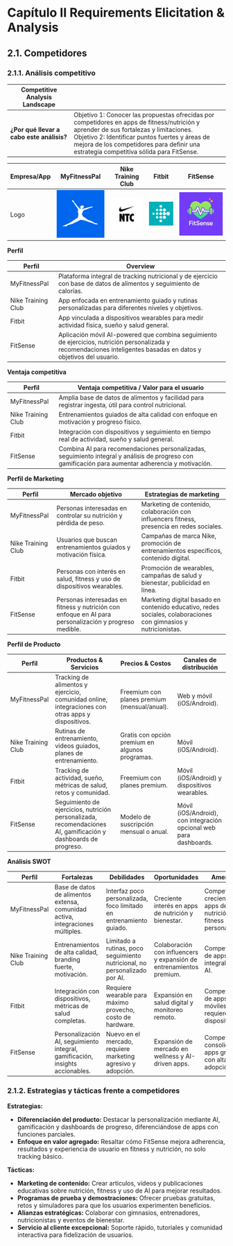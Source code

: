 # Capítulo II Requirements Elicitation & Analysis

## 2.1. Competidores

### 2.1.1. Análisis competitivo

| **Competitive Analysis Landscape** |  |
|----------------------------------|--|
| **¿Por qué llevar a cabo este análisis?** | Objetivo 1: Conocer las propuestas ofrecidas por competidores en apps de fitness/nutrición y aprender de sus fortalezas y limitaciones.<br>Objetivo 2: Identificar puntos fuertes y áreas de mejora de los competidores para definir una estrategia competitiva sólida para FitSense. |

| Empresa/App | MyFitnessPal | Nike Training Club | Fitbit | FitSense |
|-------------|--------------|-----------------|--------|----------|
| Logo | ![Logo MyFitnessPal](../img/my-fitness-app.jpg) | ![Logo Nike Training Club](../img/nike.png) | ![Logo Fitbit](../img/fitbit.png) | ![Logo FitSense](../img/fitsense.png) |

**Perfil**

| Perfil | Overview |
|--------|---------|
| MyFitnessPal | Plataforma integral de tracking nutricional y de ejercicio con base de datos de alimentos y seguimiento de calorías. |
| Nike Training Club | App enfocada en entrenamiento guiado y rutinas personalizadas para diferentes niveles y objetivos. |
| Fitbit | App vinculada a dispositivos wearables para medir actividad física, sueño y salud general. |
| FitSense | Aplicación móvil AI-powered que combina seguimiento de ejercicios, nutrición personalizada y recomendaciones inteligentes basadas en datos y objetivos del usuario. |

**Ventaja competitiva**

| Perfil | Ventaja competitiva / Valor para el usuario |
|--------|--------------------------------------------|
| MyFitnessPal | Amplia base de datos de alimentos y facilidad para registrar ingesta, útil para control nutricional. |
| Nike Training Club | Entrenamientos guiados de alta calidad con enfoque en motivación y progreso físico. |
| Fitbit | Integración con dispositivos y seguimiento en tiempo real de actividad, sueño y salud general. |
| FitSense | Combina AI para recomendaciones personalizadas, seguimiento integral y análisis de progreso con gamificación para aumentar adherencia y motivación. |

**Perfil de Marketing**

| Perfil | Mercado objetivo | Estrategias de marketing |
|--------|----------------|------------------------|
| MyFitnessPal | Personas interesadas en controlar su nutrición y pérdida de peso. | Marketing de contenido, colaboración con influencers fitness, presencia en redes sociales. |
| Nike Training Club | Usuarios que buscan entrenamientos guiados y motivación física. | Campañas de marca Nike, promoción de entrenamientos específicos, contenido digital. |
| Fitbit | Personas con interés en salud, fitness y uso de dispositivos wearables. | Promoción de wearables, campañas de salud y bienestar, publicidad en línea. |
| FitSense | Personas interesadas en fitness y nutrición con enfoque en AI para personalización y progreso medible. | Marketing digital basado en contenido educativo, redes sociales, colaboraciones con gimnasios y nutricionistas. |

**Perfil de Producto**

| Perfil | Productos & Servicios | Precios & Costos | Canales de distribución |
|--------|--------------------|----------------|----------------------|
| MyFitnessPal | Tracking de alimentos y ejercicio, comunidad online, integraciones con otras apps y dispositivos. | Freemium con planes premium (mensual/anual). | Web y móvil (iOS/Android). |
| Nike Training Club | Rutinas de entrenamiento, videos guiados, planes de entrenamiento. | Gratis con opción premium en algunos programas. | Móvil (iOS/Android). |
| Fitbit | Tracking de actividad, sueño, métricas de salud, retos y comunidad. | Freemium con planes premium. | Móvil (iOS/Android) y dispositivos wearables. |
| FitSense | Seguimiento de ejercicios, nutrición personalizada, recomendaciones AI, gamificación y dashboards de progreso. | Modelo de suscripción mensual o anual. | Móvil (iOS/Android), con integración opcional web para dashboards. |

**Análisis SWOT**

| Perfil | Fortalezas | Debilidades | Oportunidades | Amenazas |
|--------|------------|-------------|---------------|----------|
| MyFitnessPal | Base de datos de alimentos extensa, comunidad activa, integraciones múltiples. | Interfaz poco personalizada, foco limitado en entrenamiento guiado. | Creciente interés en apps de nutrición y bienestar. | Competencia creciente de apps de nutrición y fitness personalizadas. |
| Nike Training Club | Entrenamientos de alta calidad, branding fuerte, motivación. | Limitado a rutinas, poco seguimiento nutricional, no personalizado por AI. | Colaboración con influencers y expansión de entrenamientos premium. | Competencia de apps integrales con AI. |
| Fitbit | Integración con dispositivos, métricas de salud completas. | Requiere wearable para máximo provecho, costo de hardware. | Expansión en salud digital y monitoreo remoto. | Competencia de apps móviles que no requieren dispositivos. |
| FitSense | Personalización AI, seguimiento integral, gamificación, insights accionables. | Nuevo en el mercado, requiere marketing agresivo y adopción. | Expansión de mercado en wellness y AI-driven apps. | Competidores consolidados y apps gratuitas con alta adopción. |

### 2.1.2. Estrategias y tácticas frente a competidores

**Estrategias:**

- **Diferenciación del producto:** Destacar la personalización mediante AI, gamificación y dashboards de progreso, diferenciándose de apps con funciones parciales.  
- **Enfoque en valor agregado:** Resaltar cómo FitSense mejora adherencia, resultados y experiencia de usuario en fitness y nutrición, no solo tracking básico.  

**Tácticas:**

- **Marketing de contenido:** Crear artículos, videos y publicaciones educativas sobre nutrición, fitness y uso de AI para mejorar resultados.  
- **Programas de prueba y demostraciones:** Ofrecer pruebas gratuitas, retos y simuladores para que los usuarios experimenten beneficios.  
- **Alianzas estratégicas:** Colaborar con gimnasios, entrenadores, nutricionistas y eventos de bienestar.  
- **Servicio al cliente excepcional:** Soporte rápido, tutoriales y comunidad interactiva para fidelización de usuarios.  
